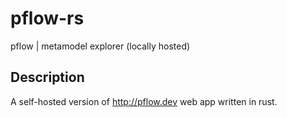 # pflow-rs

pflow | metamodel explorer (locally hosted)

## Description

A self-hosted version of http://pflow.dev web app written in rust.
